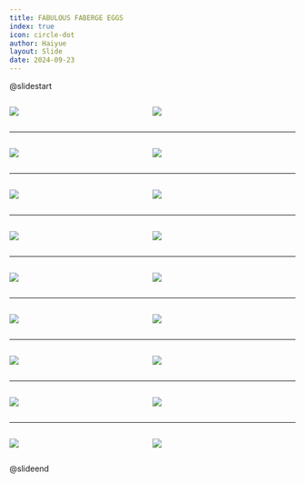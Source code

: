 ```yaml
---
title: FABULOUS FABERGE EGGS
index: true
icon: circle-dot
author: Haiyue
layout: Slide
date: 2024-09-23
---
```

 
@slidestart

<div style="display:flex">
<div style="flex:1">

![](/reading/english/Level-U/FABULOUS%20FABERGE%20EGGS/001.webp)
</div>
<div style="flex:1">

![](/reading/english/Level-U/FABULOUS%20FABERGE%20EGGS/002.webp)
</div>
</div>

---

<div style="display:flex">
<div style="flex:1">

![](/reading/english/Level-U/FABULOUS%20FABERGE%20EGGS/003.webp)
</div>
<div style="flex:1">

![](/reading/english/Level-U/FABULOUS%20FABERGE%20EGGS/004.webp)
</div>
</div>

---

<div style="display:flex">
<div style="flex:1">

![](/reading/english/Level-U/FABULOUS%20FABERGE%20EGGS/005.webp)
</div>
<div style="flex:1">

![](/reading/english/Level-U/FABULOUS%20FABERGE%20EGGS/006.webp)
</div>
</div>

---

<div style="display:flex">
<div style="flex:1">

![](/reading/english/Level-U/FABULOUS%20FABERGE%20EGGS/007.webp)
</div>
<div style="flex:1">

![](/reading/english/Level-U/FABULOUS%20FABERGE%20EGGS/008.webp)
</div>
</div>

---

<div style="display:flex">
<div style="flex:1">

![](/reading/english/Level-U/FABULOUS%20FABERGE%20EGGS/009.webp)
</div>
<div style="flex:1">

![](/reading/english/Level-U/FABULOUS%20FABERGE%20EGGS/010.webp)
</div>
</div>

---

<div style="display:flex">
<div style="flex:1">

![](/reading/english/Level-U/FABULOUS%20FABERGE%20EGGS/011.webp)
</div>
<div style="flex:1">

![](/reading/english/Level-U/FABULOUS%20FABERGE%20EGGS/012.webp)
</div>
</div>

---

<div style="display:flex">
<div style="flex:1">

![](/reading/english/Level-U/FABULOUS%20FABERGE%20EGGS/013.webp)
</div>
<div style="flex:1">

![](/reading/english/Level-U/FABULOUS%20FABERGE%20EGGS/014.webp)
</div>
</div>

---

<div style="display:flex">
<div style="flex:1">

![](/reading/english/Level-U/FABULOUS%20FABERGE%20EGGS/015.webp)
</div>
<div style="flex:1">

![](/reading/english/Level-U/FABULOUS%20FABERGE%20EGGS/016.webp)
</div>
</div>

---

<div style="display:flex">
<div style="flex:1">

![](/reading/english/Level-U/FABULOUS%20FABERGE%20EGGS/017.webp)
</div>
<div style="flex:1">

![](/reading/english/Level-U/FABULOUS%20FABERGE%20EGGS/018.webp)
</div>
</div>

@slideend